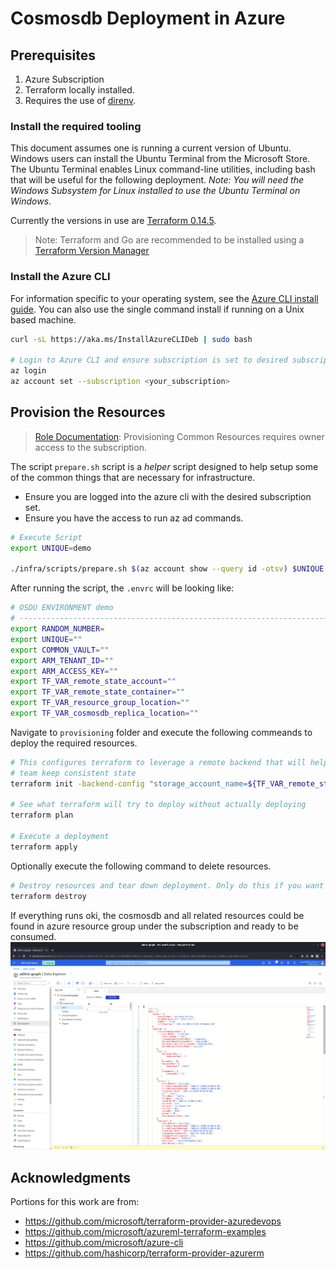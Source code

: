 # Cosmosdb Deployment in Azure

## Prerequisites

1. Azure Subscription
2. Terraform locally installed.
3. Requires the use of [direnv](https://direnv.net/).

### Install the required tooling

This document assumes one is running a current version of Ubuntu. Windows users can install the Ubuntu Terminal from the Microsoft Store. The Ubuntu Terminal enables Linux command-line utilities, including bash that will be useful for the following deployment. _Note: You will need the Windows Subsystem for Linux installed to use the Ubuntu Terminal on Windows_.

Currently the versions in use are [Terraform 0.14.5](https://releases.hashicorp.com/terraform/0.14.5/).

> Note: Terraform and Go are recommended to be installed using a [Terraform Version Manager](https://github.com/tfutils/tfenv)


### Install the Azure CLI

For information specific to your operating system, see the [Azure CLI install guide](https://docs.microsoft.com/en-us/cli/azure/install-azure-cli?view=azure-cli-latest). You can also use the single command install if running on a Unix based machine.

```bash
curl -sL https://aka.ms/InstallAzureCLIDeb | sudo bash

# Login to Azure CLI and ensure subscription is set to desired subscription
az login
az account set --subscription <your_subscription>
```

## Provision the Resources
> [Role Documentation](https://docs.microsoft.com/en-us/azure/role-based-access-control/rbac-and-directory-admin-roles): Provisioning Common Resources requires owner access to the subscription.

The script `prepare.sh` script is a _helper_ script designed to help setup some of the common things that are necessary for infrastructure.

- Ensure you are logged into the azure cli with the desired subscription set.
- Ensure you have the access to run az ad commands.

```bash
# Execute Script
export UNIQUE=demo

./infra/scripts/prepare.sh $(az account show --query id -otsv) $UNIQUE
```

After running the script, the `.envrc` will be looking like:

```bash
# OSDU ENVIRONMENT demo
# ------------------------------------------------------------------------------------------------------
export RANDOM_NUMBER=
export UNIQUE=""
export COMMON_VAULT=""
export ARM_TENANT_ID=""
export ARM_ACCESS_KEY=""
export TF_VAR_remote_state_account=""
export TF_VAR_remote_state_container=""
export TF_VAR_resource_group_location=""
export TF_VAR_cosmosdb_replica_location=""
```

Navigate to `provisioning` folder and execute the following commeands to deploy the required resources.


```bash
# This configures terraform to leverage a remote backend that will help you and your
# team keep consistent state
terraform init -backend-config "storage_account_name=${TF_VAR_remote_state_account}" -backend-config "container_name=${TF_VAR_remote_state_container}"

# See what terraform will try to deploy without actually deploying
terraform plan

# Execute a deployment
terraform apply
```

Optionally execute the following command to delete resources.

```bash
# Destroy resources and tear down deployment. Only do this if you want to destroy your deployment.
terraform destroy
```

If everything runs oki, the cosmosdb and all related resources could be found in azure resource group under the subscription and ready to be consumed.
![image](docs/images/cosmosdb.png)



## Acknowledgments

Portions for this work are from:

* https://github.com/microsoft/terraform-provider-azuredevops
* https://github.com/microsoft/azureml-terraform-examples
* https://github.com/microsoft/azure-cli
* https://github.com/hashicorp/terraform-provider-azurerm